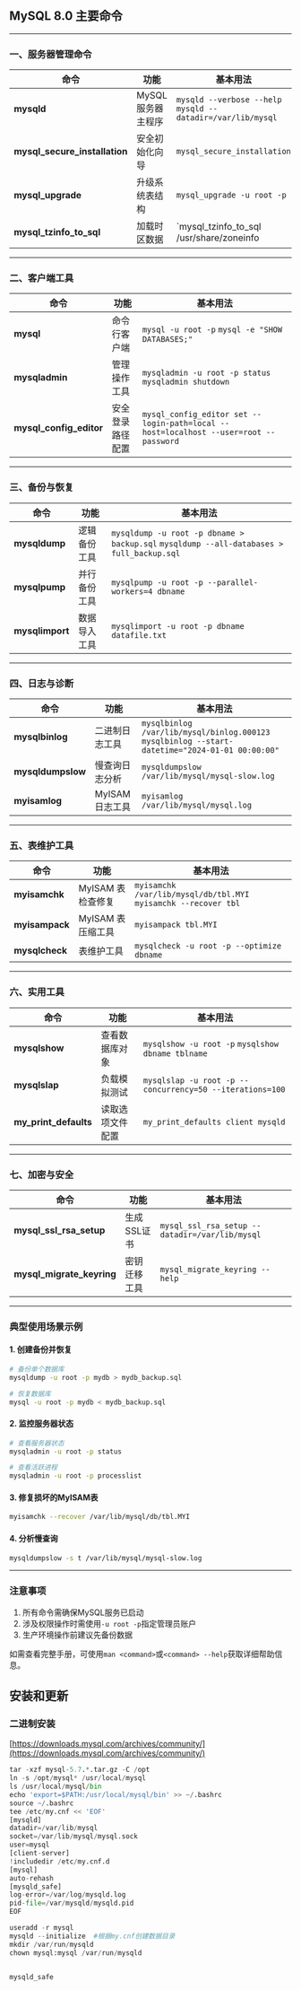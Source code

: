 ## MySQL 8.0 主要命令
---

### **一、服务器管理命令**
| 命令 | 功能 | 基本用法 |
| --- | --- | --- |
| **mysqld** | MySQL 服务器主程序 | `mysqld --verbose --help`   `mysqld --datadir=/var/lib/mysql` |
| **mysql_secure_installation** | 安全初始化向导 | `mysql_secure_installation` |
| **mysql_upgrade** | 升级系统表结构 | `mysql_upgrade -u root -p` |
| **mysql_tzinfo_to_sql** | 加载时区数据 | `mysql_tzinfo_to_sql /usr/share/zoneinfo | mysql -u root -p mysql` |


---

### **二、客户端工具**
| 命令 | 功能 | 基本用法 |
| --- | --- | --- |
| **mysql** | 命令行客户端 | `mysql -u root -p`   `mysql -e "SHOW DATABASES;"` |
| **mysqladmin** | 管理操作工具 | `mysqladmin -u root -p status`   `mysqladmin shutdown` |
| **mysql_config_editor** | 安全登录路径配置 | `mysql_config_editor set --login-path=local --host=localhost --user=root --password` |


---

### **三、备份与恢复**
| 命令 | 功能 | 基本用法 |
| --- | --- | --- |
| **mysqldump** | 逻辑备份工具 | `mysqldump -u root -p dbname > backup.sql`   `mysqldump --all-databases > full_backup.sql` |
| **mysqlpump** | 并行备份工具 | `mysqlpump -u root -p --parallel-workers=4 dbname` |
| **mysqlimport** | 数据导入工具 | `mysqlimport -u root -p dbname datafile.txt` |


---

### **四、日志与诊断**
| 命令 | 功能 | 基本用法 |
| --- | --- | --- |
| **mysqlbinlog** | 二进制日志工具 | `mysqlbinlog /var/lib/mysql/binlog.000123`   `mysqlbinlog --start-datetime="2024-01-01 00:00:00"` |
| **mysqldumpslow** | 慢查询日志分析 | `mysqldumpslow /var/lib/mysql/mysql-slow.log` |
| **myisamlog** | MyISAM 日志工具 | `myisamlog /var/lib/mysql/mysql.log` |


---

### **五、表维护工具**
| 命令 | 功能 | 基本用法 |
| --- | --- | --- |
| **myisamchk** | MyISAM 表检查修复 | `myisamchk /var/lib/mysql/db/tbl.MYI`   `myisamchk --recover tbl` |
| **myisampack** | MyISAM 表压缩工具 | `myisampack tbl.MYI` |
| **mysqlcheck** | 表维护工具 | `mysqlcheck -u root -p --optimize dbname` |


---

### **六、实用工具**
| 命令 | 功能 | 基本用法 |
| --- | --- | --- |
| **mysqlshow** | 查看数据库对象 | `mysqlshow -u root -p`   `mysqlshow dbname tblname` |
| **mysqlslap** | 负载模拟测试 | `mysqlslap -u root -p --concurrency=50 --iterations=100` |
| **my_print_defaults** | 读取选项文件配置 | `my_print_defaults client mysqld` |


---

### **七、加密与安全**
| 命令 | 功能 | 基本用法 |
| --- | --- | --- |
| **mysql_ssl_rsa_setup** | 生成SSL证书 | `mysql_ssl_rsa_setup --datadir=/var/lib/mysql` |
| **mysql_migrate_keyring** | 密钥迁移工具 | `mysql_migrate_keyring --help` |


---

### **典型使用场景示例**
#### 1. **创建备份并恢复**
```bash
# 备份单个数据库
mysqldump -u root -p mydb > mydb_backup.sql

# 恢复数据库
mysql -u root -p mydb < mydb_backup.sql
```

#### 2. **监控服务器状态**
```bash
# 查看服务器状态
mysqladmin -u root -p status

# 查看活跃进程
mysqladmin -u root -p processlist
```

#### 3. **修复损坏的MyISAM表**
```bash
myisamchk --recover /var/lib/mysql/db/tbl.MYI
```

#### 4. **分析慢查询**
```bash
mysqldumpslow -s t /var/lib/mysql/mysql-slow.log
```

---

### **注意事项**
1. 所有命令需确保MySQL服务已启动
2. 涉及权限操作时需使用`-u root -p`指定管理员账户
3. 生产环境操作前建议先备份数据

如需查看完整手册，可使用`man <command>`或`<command> --help`获取详细帮助信息。

## 安装和更新
### 二进制安装
[https://downloads.mysql.com/archives/community/](https://downloads.mysql.com/archives/community/)

```python
tar -xzf mysql-5.7.*.tar.gz -C /opt
ln -s /opt/mysql* /usr/local/mysql
ls /usr/local/mysql/bin
echo 'export=$PATH:/usr/local/mysql/bin' >> ~/.bashrc 
source ~/.bashrc
tee /etc/my.cnf << 'EOF'
[mysqld]
datadir=/var/lib/mysql
socket=/var/lib/mysql/mysql.sock
user=mysql
[client-server]
!includedir /etc/my.cnf.d
[mysql]
auto-rehash
[mysqld_safe]
log-error=/var/log/mysqld.log
pid-file=/var/mysqld/mysqld.pid
EOF

useradd -r mysql
mysqld --initialize  #根据my.cnf创建数据目录
mkdir /var/run/mysqld 
chown mysql:mysql /var/run/mysqld


mysqld_safe
```

